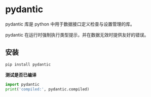 # pydantic

pydantic 库是 python 中用于数据接口定义检查与设置管理的库。

pydantic 在运行时强制执行类型提示，并在数据无效时提供友好的错误。

## 安装

```sh
pip install pydantic
```

**测试是否已编译**

```py
import pydantic
print('compiled:', pydantic.compiled)
```